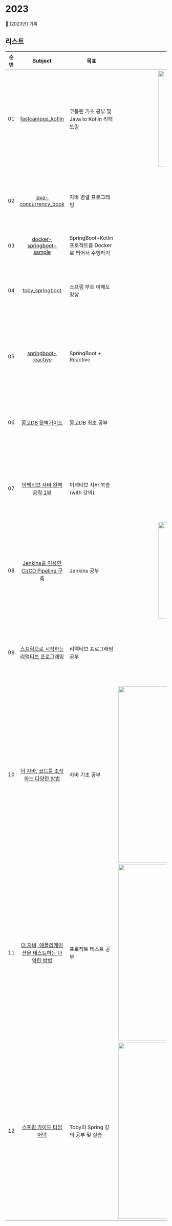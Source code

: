 # 2023
📁 [2023년] 기록

## 리스트
| 순번 | Subject | 목표 | 제공 |
|:-:|:-----:|---|:-:|
| 01 | [fastcampus_kotlin](https://github.com/seohaebada/2023/tree/main/fastcampus_kotlin) | 코틀린 기초 공부 및 Java to Kotlin 리팩토링 | <img width="300" alt="image" src="https://user-images.githubusercontent.com/87924260/222124851-a7750637-d065-46e7-b21e-90afa9e1b2bc.png"> |
| 02 | [java-concurrency_book](https://github.com/seohaebada/2023/tree/main/java-concurrency_book)  | 자바 병렬 프로그래밍  | <img width="200" alt="image" src="https://user-images.githubusercontent.com/87924260/222124365-0fc41656-4c60-449f-b21d-ae443f192d3b.png">  |  
| 03 | [docker-springboot-sample](https://github.com/seohaebada/2023/tree/main/docker-springboot-sample/kotlin-project)  | SpringBoot+Kotlin 프로젝트를 Docker로 띄어서 수행하기  | 개인학습 | 
| 04 | [toby_springboot](https://github.com/seohaebada/2023/tree/main/toby_springboot)  | 스프링 부트 이해도 향상  | <img width="200" alt="image" src="https://user-images.githubusercontent.com/87924260/222124668-0f06ca71-742d-4820-a109-b290c25d7778.png"> | 
| 05 | [springboot-reactive](hhttps://github.com/seohaebada/2023/tree/main/springboot-reactive)  | SpringBoot + Reactive  | <img width="200" alt="image" src="https://user-images.githubusercontent.com/87924260/227526027-a5663f3e-7b67-414d-b1ba-d1a597b61ae2.png"> |
| 06 | [몽고DB 완벽가이드](https://github.com/Meet-Coder-Study/mongodb-study)  | 몽고DB 최초 공부  | <img width="200" alt="image" src="https://user-images.githubusercontent.com/87924260/235092516-6fb963b1-0af0-4d29-b219-f6e6e16f70a4.png"> | 
| 07 | [이펙티브 자바 완벽 공략 1부](https://github.com/seohaebada/2023/tree/main/2023_effectivejava)  | 이펙티브 자바 복습 (with 강의)  | <img width="200" alt="image" src="https://user-images.githubusercontent.com/87924260/228549353-7ca2fa9e-1857-45e6-9359-b0af57140b48.png"> | 
| 08 | [Jenkins를 이용한 CI/CD Pipeline 구축](https://github.com/seohaebada/2023/tree/main/jenkins_lecture)  | Jenkins 공부  | <img width="300" alt="image" src="https://user-images.githubusercontent.com/87924260/228829558-7531c86a-3cc6-406a-bc7c-b1c91e54e22c.png"> |
| 09 | [스프링으로 시작하는 리액티브 프로그래밍](https://github.com/seohaebada/2023/tree/main/Spring-Reactive-Book)  | 리액티브 프로그래밍 공부  | <img width="200" alt="image" src="https://user-images.githubusercontent.com/87924260/235092071-d7aced2c-72c6-4364-99bd-f89eb721b635.png"> | 
| 10 | [더 자바, 코드를 조작하는 다양한 방법](https://github.com/seohaebada/2023/tree/main/theJavaCode)  | 자바 기초 공부  | <img width="550" alt="image" src="https://github.com/seohaebada/2023/assets/87924260/d4cc23a8-0dc0-448e-b225-3b5c4b1b1383"> | 
| 11 | [더 자바, 애플리케이션을 테스트하는 다양한 방법](https://github.com/seohaebada/2023/tree/main/theJavaTestJunit)  | 프로젝트 테스트 공부  | <img width="550" alt="image" src="https://github.com/seohaebada/2023/assets/87924260/ba7cd7c0-2b7d-476b-8b5d-70500e76ae41"> |
| 12 | [스프링 가이드 타임어택](https://github.com/seohaebada/2023/tree/main/toby_youtube)  | Toby의 Spring 강의 공부 및 실습  | <img width="550" alt="image" src="https://github.com/seohaebada/2023/assets/87924260/d0083b02-723d-4610-9caf-1d6568371180"> |




